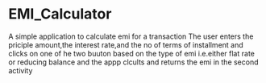 # EMI_Calculator
A simple application to calculate emi for a transaction
The user enters the priciple amount,the interest rate,and the no of terms of installment and clicks on one of he two buuton based on the type of emi i.e.either flat rate or reducing balance and the appp clcults and returns the emi in the second activity 
